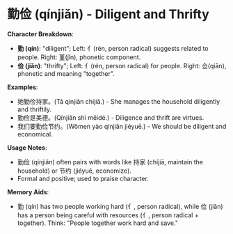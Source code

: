 # **勤俭 (qínjiǎn) - Diligent and Thrifty**

**Character Breakdown**:  
- **勤 (qín)**: "diligent"; Left: ⺅(rén, person radical) suggests related to people. Right: 堇(jǐn), phonetic component.  
- **俭 (jiǎn)**: "thrifty"; Left: 亻(rén, person radical) for people. Right: 佥(qiān), phonetic and meaning "together".

**Examples**:  
- 她勤俭持家。(Tā qínjiǎn chíjiā.) - She manages the household diligently and thriftily.  
- 勤俭是美德。(Qínjiǎn shì měidé.) - Diligence and thrift are virtues.  
- 我们要勤俭节约。(Wǒmen yào qínjiǎn jiéyuē.) - We should be diligent and economical.

**Usage Notes**:  
- 勤俭 (qínjiǎn) often pairs with words like 持家 (chíjiā, maintain the household) or 节约 (jiéyuē, economize).  
- Formal and positive; used to praise character.

**Memory Aids**:  
- 勤 (qín) has two people working hard (⺅, person radical), while 俭 (jiǎn) has a person being careful with resources (亻, person radical + together). Think: "People together work hard and save."